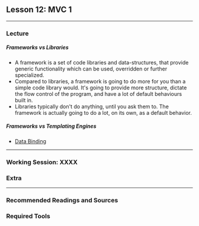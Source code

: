 ## Lesson 12: MVC 1



---

### Lecture

##### Frameworks vs Libraries

* A framework is a set of code libraries and data-structures, that provide generic functionality which can be used, overridden or further specialized.
* Compared to libraries, a framework is going to do more for you than a simple code library would. It's going to provide more structure, dictate the flow control of the program, and have a lot of default behaviours built in.
* Libraries typically don't do anything, until you ask them to. The framework is actually going to do a lot, on its own, as a default behavior.

##### Frameworks vs Templating Engines

* [Data Binding](https://docs.angularjs.org/guide/databinding)


---

### Working Session: XXXX


	
### Extra


---

### Recommended Readings and Sources




### Required Tools

